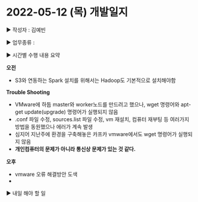 # 2022-05-12 (목) 개발일지

▶ 작성자 : 김예빈 

▶ 업무종류 : 

▶ 시간별 수행 내용 요약  
   
**오전**
- S3와 연동하는 Spark 설치를 위해서는 Hadoop도 기본적으로 설치해야함

 **Trouble Shooting**
- VMware에 하둡 master와 worker노드를 만드려고 했으나, wget 명령어와 apt-get update(upgrade) 명령어가 실행되지 않음
- .conf 파일 수정, sources.list 파일 수정, vm 재설치, 컴퓨터 재부팅 등 여러가지 방법을 동원했으나 에러가 계속 발생
- 심지어 지난주에 환경을 구축해놓은 카프카 vmware에서도 wget 명령어가 실행되지 않음
-  **개인컴퓨터의 문제가 아니라 통신상 문제가 있는 것 같다.**

**오후**
- vmware 오류 해결방안 도색
- 


▶  내일 해야 할 일
